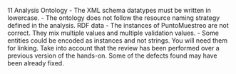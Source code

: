 11
    Analysis
    Ontology
        - The XML schema datatypes must be written in lowercase.
        - The ontology does not follow the resource naming strategy defined in the analysis.
    RDF data
        - The instances of PuntoMuestreo are not correct. They mix multiple values and multiple validation values.
        - Some entities could be encoded as instances and not strings.
            You will need them for linking.
    Take into account that the review has been performed over a previous version of the hands-on. Some of the defects found may have been already fixed.
